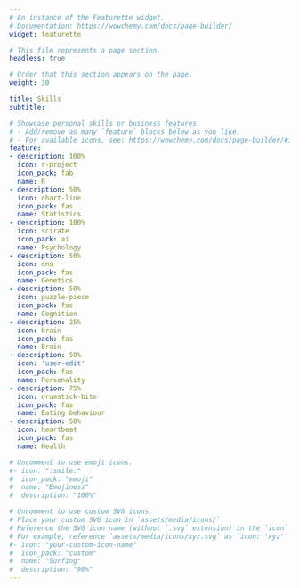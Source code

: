 ```yaml
---
# An instance of the Featurette widget.
# Documentation: https://wowchemy.com/docs/page-builder/
widget: featurette

# This file represents a page section.
headless: true

# Order that this section appears on the page.
weight: 30

title: Skills
subtitle:

# Showcase personal skills or business features.
# - Add/remove as many `feature` blocks below as you like.
# - For available icons, see: https://wowchemy.com/docs/page-builder/#icons
feature:
- description: 100%
  icon: r-project
  icon_pack: fab
  name: R
- description: 50%
  icon: chart-line
  icon_pack: fas
  name: Statistics
- description: 100%
  icon: scirate
  icon_pack: ai
  name: Psychology
- description: 50%
  icon: dna
  icon_pack: fas
  name: Genetics
- description: 50%
  icon: puzzle-piece
  icon_pack: fas
  name: Cognition
- description: 25%
  icon: brain
  icon_pack: fas
  name: Brain
- description: 50%
  icon: 'user-edit'
  icon_pack: fas
  name: Personality
- description: 75%
  icon: drumstick-bite
  icon_pack: fas
  name: Eating behaviour
- description: 50%
  icon: heartbeat
  icon_pack: fas
  name: Health

# Uncomment to use emoji icons.
#- icon: ":smile:"
#  icon_pack: "emoji"
#  name: "Emojiness"
#  description: "100%"  

# Uncomment to use custom SVG icons.
# Place your custom SVG icon in `assets/media/icons/`.
# Reference the SVG icon name (without `.svg` extension) in the `icon` field.
# For example, reference `assets/media/icons/xyz.svg` as `icon: 'xyz'`
#- icon: "your-custom-icon-name"
#  icon_pack: "custom"
#  name: "Surfing"
#  description: "90%"
---
```

